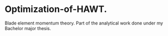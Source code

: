 # Optimization-of-HAWT.
Blade element momentum theory.
Part of the analytical work done under my Bachelor major thesis.
